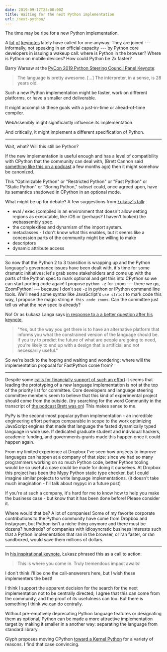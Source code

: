```yaml
---
date: 2019-09-17T23:00:00Z
title: Waiting for the next Python implementation
url: /next-python/
---
```


The time may be ripe for a new Python implementation.

A [lot](https://www.youtube.com/watch?v=ITksU31c1WY) [of](https://www.youtube.com/watch?v=KDXhu4rxTNY) [keynotes](https://www.youtube.com/watch?v=ftP5BQh1-YM) lately have called for one anyway. They are joined --- informally, not speaking in an official capacity --- by Python core developers in issuing a wakeup call: where is Python in the browser? Where is Python on mobile devices? How could Python be 2x faster?

Barry Warsaw at the [PyCon 2019 Python Steering Council Panel Keynote](https://youtu.be/8dDp-UHBJ_A?t=2288):

> The language is pretty awesome.
> [...]
> The interpreter, in a sense, is 28 years old.

Such a new Python implementation might be faster, work on different platforms, or have a smaller end deliverable.

It might accomplish these goals with a just-in-time or ahead-of-time compiler.

WebAssembly might significantly influence its implementation.

And critically, it might implement a different specification of Python.

---

Wait, what? Will this still be Python?

If the new implementation is useful enough and has a level of compatibility with CPython that the community can deal with, (Brett Cannon said [something like this on a podcast](https://talkpython.fm/episodes/transcript/213/webassembly-and-cpython) a few months ago) then it might somehow be canonized.

This "Optimizable Python" or "Restricted Python" or "Fast Python" or "Static Python" or "Boring Python," subset could, once agreed upon, have its semantics shadowed in CPython in an optional mode.

What might be up for debate? A few suggestions from [Łukasz's talk](https://youtu.be/KDXhu4rxTNY?t=1168):

* eval / exec (compiled in an environment that doesn't allow setting regions as executable, like iOS or (perhaps? I haven't looked) the webassembly spec.
* the complexities and dynamism of the import system.
* metaclasses - I don't know what this enables, but it seems like a concession parts of the community might be willing to make
* descriptors
* dynamic attribute access

---

So now that the Python 2 to 3 transition is wrapping up and the Python language's governance issues have been dealt with, it's time for some dramatic initiatives: let's grab some stakeholders and come up with the parts of the Python spec to mark optional and get this into CPython so we can start porting code again! I propose `python -z` for zoom --- there we go, ZoomPython! --- because I don't see `-z` in python or IPython command line tools. We'll need some syntax like JavaScript's `use strict` to mark code this way, I propose the magic string `# this code zooms`. Can the committee just tell us what the new spec is already?

No! Or as Łukasz Langa says [in response to a a better question after his keynote](https://youtu.be/KDXhu4rxTNY?t=2470),

> "Yes, but the way you get there is to have an alternative platform that informs you what the constrained version of the language should be. If you try to predict the future of what are people are going to need, you're likely to end up with a design that is artificial and not necessarily useful."

So we're back to the hoping and waiting and wondering: where will the implementation proposal for FastPython come from?

---

Despite some [calls for financially support of such an effort](https://youtu.be/ftP5BQh1-YM?t=2898) it seems that leading the prototyping of a new language implementation is not at the top of the priority list for committee. Core developers and language steering committee members seem to believe that this kind of experimental project should come from the outside. (try searching for the word Community in the transcript of [the podcast Brett was on](https://talkpython.fm/episodes/transcript/213/webassembly-and-cpython)) This makes sense to me.

PyPy is the second-most popular python implementation - an incredible engineering effort perhaps comparable in scope to the work optimizing JavaScript engines that made that language the fasted dynamically typed language in wide use. If dedicated graduate student and individual hackers, academic funding, and governments grants made this happen once it could happen again.

From my limited experience at Dropbox I've seen how projects to improve languages can happen at a company of that size: since we had so many programmers working on so much Python code, better Python tooling would be so useful a case could be made for doing it ourselves. At Dropbox this project has been the Mypy Python static type checker, but I could imagine similar projects to write language implementations. (it doesn't take much imagination - I'll talk about mypyc in a future post)

If you're at such a company, it's hard for me to know how to help you make the business case - but know that it has been done before! Please consider it.

Where would that be? A lot of companies! Some of my favorite corporate contributions to the Python community have come from Dropbox and Instagram, but Python isn't a niche thing anymore and there must be dozens? hundreds? of companies with idiosyncratic business interests such that a Python implementation that ran in the browser, or ran faster, or ran sandboxed, would save them millions of dollars.

---

In [his inspirational keynote](https://youtu.be/KDXhu4rxTNY?t=962), Łukasz phrased this as a call to action:

> This is where you come in. Truly tremendous impact awaits!

I don't think I'll be one the call-answerers here, but I wish these implementers the best!

I think I support the apparent decision for the search for the next implementation not to be centrally directed; I agree that this can come from the community, and the proof of its usefulness can too. But there is something I think we can do centrally.

Without pre-emptively deprecating Python language features or designating them as optional, Python can be made a more attractive implementation target by making it smaller in a another way: separating the language from standard library.

Glyph proposes moving CPython [toward a Kernel Python](https://glyph.twistedmatrix.com/2019/06/kernel-python.html) for a variety of reasons. I find that case convincing.
